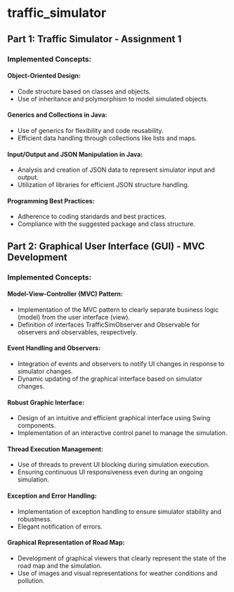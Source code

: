 # traffic_simulator

## Part 1: Traffic Simulator - Assignment 1

### Implemented Concepts:

#### Object-Oriented Design:

- Code structure based on classes and objects.
- Use of inheritance and polymorphism to model simulated objects.

#### Generics and Collections in Java:

- Use of generics for flexibility and code reusability.
- Efficient data handling through collections like lists and maps.

#### Input/Output and JSON Manipulation in Java:

- Analysis and creation of JSON data to represent simulator input and output.
- Utilization of libraries for efficient JSON structure handling.

#### Programming Best Practices:

- Adherence to coding standards and best practices.
- Compliance with the suggested package and class structure.

## Part 2: Graphical User Interface (GUI) - MVC Development

### Implemented Concepts:

#### Model-View-Controller (MVC) Pattern:

- Implementation of the MVC pattern to clearly separate business logic (model) from the user interface (view).
- Definition of interfaces TrafficSimObserver and Observable for observers and observables, respectively.

#### Event Handling and Observers:

- Integration of events and observers to notify UI changes in response to simulator changes.
- Dynamic updating of the graphical interface based on simulator changes.

#### Robust Graphic Interface:

- Design of an intuitive and efficient graphical interface using Swing components.
- Implementation of an interactive control panel to manage the simulation.

#### Thread Execution Management:

- Use of threads to prevent UI blocking during simulation execution.
- Ensuring continuous UI responsiveness even during an ongoing simulation.

#### Exception and Error Handling:

- Implementation of exception handling to ensure simulator stability and robustness.
- Elegant notification of errors.

#### Graphical Representation of Road Map:

- Development of graphical viewers that clearly represent the state of the road map and the simulation.
- Use of images and visual representations for weather conditions and pollution.
